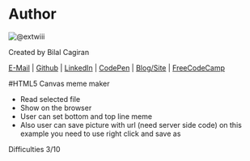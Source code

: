 # Author
![@extwiii](https://avatars1.githubusercontent.com/u/2933560?v=3&s=120)

Created by Bilal Cagiran

[E-Mail](mailto:bcagiran@hotmail.com) | [Github](https://github.com/extwiii/) | [LinkedIn](https://linkedin.com/in/bilalcagiran) | [CodePen](http://codepen.io/extwiii/) | [Blog/Site](http://bilalcagiran.com) | [FreeCodeCamp](https://www.freecodecamp.com/extwiii) 


#HTML5 Canvas meme maker

- Read selected file
- Show on the browser
- User can set bottom and top line meme
- Also user can save picture with url (need server side code) on this example you need to use right click and save as

Difficulties 3/10
